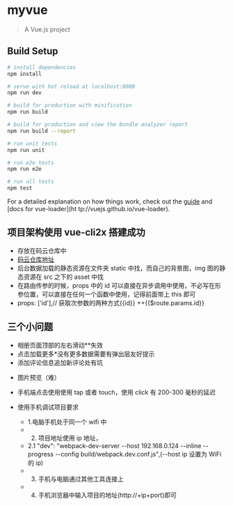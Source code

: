 # myvue

> A Vue.js project

## Build Setup

```bash
# install dependencies
npm install

# serve with hot reload at localhost:8080
npm run dev

# build for production with minification
npm run build

# build for production and view the bundle analyzer report
npm run build --report

# run unit tests
npm run unit

# run e2e tests
npm run e2e

# run all tests
npm test
```

For a detailed explanation on how things work, check out the [guide](http://vuejs-templates.github.io/webpack/) and [docs for vue-loader](ht tp://vuejs.github.io/vue-loader).

## 项目架构使用 vue-cli2x 搭建成功

- 存放在码云仓库中
- [码云仓库地址](https://gitee.com/wenlongzhu/vue_mobile_normal)
- 后台数据加载的静态资源在文件夹 static 中找，而自己的背景图，img 图的静态资源在 src 之下的 asset 中找
- 在路由传参的时候，props 中的 id 可以直接在异步调用中使用，不必写在形参位置，可以直接在任何一个函数中使用，记得前面带上 this 即可
- props: ['id'],// 获取次参数的两种方式{{id}} ++{{$route.params.id}}

## 三个小问题

- 相册页面顶部的左右滑动\*\*失效
- 点击加载更多\*没有更多数据需要有弹出层友好提示
- 添加评论信息追加新评论处有坑

* 图片预览（难）

- 手机端点击使用使用 tap 或者 touch，使用 click 有 200-300 毫秒的延迟

- 使用手机调试项目要求
  - 1.电脑手机处于同一个 wifi 中
  - 2.  项目地址使用 ip 地址，
  - 2.1 "dev": "webpack-dev-server --host 192.168.0.124 --inline --progress --config build/webpack.dev.conf.js",(--host ip 设置为 WiFi 的 ip)
  - 3.  手机与电脑通过其他工具连接上
  - 4.  手机浏览器中输入项目的地址(http://+ip+port)即可
